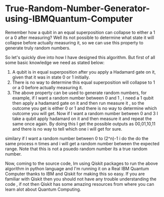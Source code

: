 # True-Random-Number-Generator-using-IBMQuantum-Computer
Remember how a qubit in an equal superposition can collapse to either a 1 or a 0 after measuring? Well its not possible to determine what state it will collapse before actually measuring it, so we can use this property to generate truly random numbers.

So let's quickly dive into how I have designed this algorithm. But first of all some basic knowledge we need as stated below:
1) A qubit is in equal superposition after you apply a Hadamard gate on it, given that it was in state 0 or 1 initially.
2) There is no way to determine this equal superposition will collapse to 1 or a 0 before actually measuring it.
3) The above property can be used to generate random numbers, for example, if I want a random number between 0 and 1 , I need a 1 qubit then apply a hadamard gate on it and then run measure it , so the outcome you get is either 0 or 1 and there is no way to determine which outcome you will get. Now if I want a random number between 0 and 3 I take a qubit apply hadamard on it and then measure it and repeat the same once again. By doing this I get the possible outputs as 00,01,10,11 and there is no way to tell which one i will get for sure.

similary if I want a random number between 0 to (2^n)-1 i do the do the same process n times and i will get a random number between the expected range. Note that this is not a psuedo random number its a true random number.

Now, coming to the source code, Im using Qiskit packages to run the above algorithm in python language and I'm running it on a Real IBM Quantum Computer thanks to IBM and Qiskit for making this so easy.
If you are familiar with Qiskit then you should not have any trouble understanding the code , if not then Qiskit has some amazing resources from where you can learn alot about Quantum Computing.
